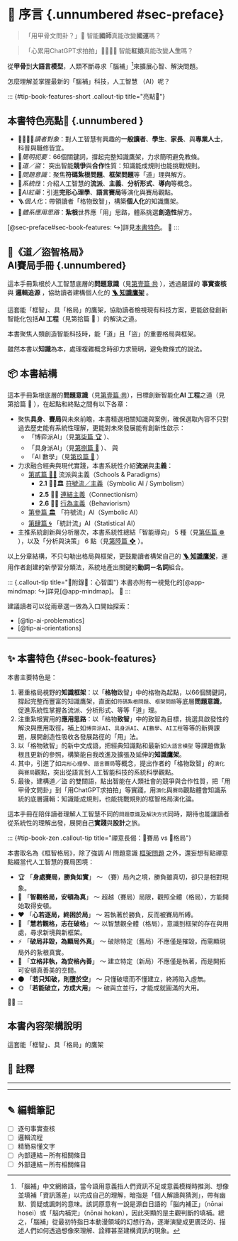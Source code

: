 # 🤗 序言 {.unnumbered #sec-preface}

> 「用甲骨文問卦？」🐢 智能**國師**真能改變**國運**嗎？

> 「心累用ChatGPT求拍拍」👨‍👩‍👧‍👦 智能**紅娘**真能改變**人生**嗎？

從**甲骨**到**大語言模型**，人類不斷尋求「腦補」[^腦補]來擴展心智、解決問題。 

怎麼理解並掌握最新的「腦補」科技，人工智慧 （AI）呢？

::: {#tip-book-features-short .callout-tip title="亮點💖"}
## 本書特色亮點💖 {.unnumbered }
* 👨‍👩‍👧‍👦_讀者對象_：對人工智慧有興趣的**一般讀者**、**學生**、**家長**、與**專業人士**，科普與職修皆宜。
* 🏮_簡明扼要_：66個關鍵詞，撐起完整知識鷹架，力求簡明避免教條。	
* 🤠_道／盜_： 突出智能**競爭**與**合作**性質：知識能成規則也能挑戰規則。
* 🐛_問題意識_：聚焦**符碼紮根問題**、**框架問題**等「道」理與解方。
* 🎄_系統性_：介紹人工智慧的**流派**、**主義**、**分析形式**、**導向**等概念。
* 💊_AI紅藥_：引進**完形心理學**、**語言賽局**等演化與賽局觀點。
* 🪜_個人化_：帶領讀者「格物致智」，構築**個人化**的知識鷹架。
* 🎍_體系應用思路_：**紮根**世界應「用」思路，體系挑選**創造性**解方。

[@sec-preface#sec-book-features: ↪️]詳見[本書特色](#sec-book-features)。
💖
:::

## 🎲《道／盜智格局》<br/>AI賽局手冊 {.unnumbered}

這本手冊紮根於人工智慧底層的**問題意識**（見[第壹篇 ㉄](01----problematics.zh-hant)  ），透過嚴謹的 **事實查核** 與 **邏輯追源** ，協助讀者建構個人化的 **[🪜 知識鷹架](notes-action.zh-hant)** 。

這套能「框智」、具「格局」的鷹架，協助讀者檢視現有科技方案，更能啟發創新智能化包括**AI 工程**（見第拾篇 🌉 ）的解決之道。
 
本書聚焦人類創造智能科技時，能「道」且「盜」的重要格局與框架。

雖然本書以**知識**為本，處理複雜概念時卻力求簡明，避免教條式的說法。

## 📦 本書結構

這本手冊紮根底層的**問題意識**（見[第壹篇 ㉄](01----problematics.zh-hant)），目標創新智能化**AI 工程**之道（見第拾篇 🌉 ），在起點和終點之間有以下各章：

* 聚焦**具身**、**賽局**與未來前瞻，本書精選相關知識與案例，確保選取內容不只對過去歷史能有系統性理解，更能對未來發展能有創新性啟示：
	* 「博弈派AI」（見[第柒篇 🏆](07----game_ai.zh-hant) ）、
	* 「具身派AI」（見[第捌篇 🦾](08----embodied_ai.zh-hant) ）、 與
	* 「AI 數學」（見[第玖篇 📐](09----ai_math.zh-hant) ）
* 力求融合經典與現代實踐，本書系統性介紹**流派**與**主義**：
	* [第貳篇 🎏🏮](02----schools_paradigms.zh-hant) 流派與主義（Schools & Paradigms）
		* **2.1** 🎏🏮🏛️ [符號流／主義](02-01-symbolic_ai.zh-hant)（Symbolic AI / Symbolism）
		* **2.5** 🏮🧬 [連結主義](02-05-connectionism.zh-hant)（Connectionism）
		* **2.6** 🏮💪 [行為主義](02-06-behaviorism.zh-hant)（Behaviorism）
	* [第參篇 🏛️](03----symbolic_ai.zh-hant)  「符號流」AI（Symbolic AI）
	* [第肆篇 🌀](04----statistical_ai.zh-hant)  「統計流」AI（Statistical AI）
* 主推系統創新與分析層次，本書系統性總結「智能導向」 5 種（見[第伍篇 ☸](05----ai_orientations.zh-hant) ），以及「分析與決策」 6 點（見[第陸篇 ❖](06----analytics_decisions.zh-hant.md) ）。

以上分章結構，不只勾勒出格局與框架，更鼓勵讀者構架自己的 **[🪜 知識鷹架](notes-action.zh-hant)**，運用作者創建的新學習分類法，系統地產出關鍵的**動詞－名詞**組合。

::: {.callout-tip title="🔖附錄🌌：心智圖"}
本書亦附有一視覺化的[@app-mindmap: ↪️]詳見[@app-mindmap]。
🌌
:::

建議讀者可以從兩章選一做為入口開始探索：
* [@tip-ai-problematics]
* [@tip-ai-orientations]

*** 

## ✨ 本書特色 {#sec-book-features}

本書主要特色是：

1. 著重格局視野的**知識框架**：以「**格物**致智」中的格物為起點，以66個關鍵詞，撐起完整而豐富的知識鷹架，直面如`符碼紮根問題`、`框架問題`等底層**問題意識**，促進系統性掌握各流派、分析形式、等等「道」理。
2. 注重紮根實用的**應用思路**：以「格物**致智**」中的致智為目標，挑選具啟發性的解決與應用取徑，補上如`博弈派AI`、`具身派AI`、`AI數學`、`AI工程`等等的新興課題，展開創造性吸收各發展路徑的「用」法。
3. 以「格物致智」的新中文成語，把經典知識點和最新如`大語言模型` 等課題做紥根且更新的參照，構築能自我改進及擴張及延伸的**知識鷹架**。
4. 其中，引進了如`完形心理學`、`語言賽局`等概念，提出作者的「格物致智」的`演化`與`賽局`觀點，突出從語言到人工智能科技的系統科學觀點。
5. 最後，建構道／盜 的雙關語，點出智能在人類社會的競爭與合作性質，把「用甲骨文問卦」到「用ChatGPT求拍拍」等實踐，用`演化`與`賽局`觀點體會知識系統的底層邏輯：知識能成規則，也能挑戰規則的框智格局演化論。

這本手冊在陪伴讀者理解人工智慧不同的`問題意識`及`解決方式`同時，期待也能讓讀者從系統性的理解出發，展開自己**實踐**與**設計**之旅。


::: {#tip-book-zen .callout-tip title="禪意長偈：🎲賽局 vs 🏁格局"}

本書取名為《框智格局》，除了強調 AI 問題意識 [框架問題](01-04-Frame_Problem.zh-hant.md) 之外，還妄想有點禪意點綴當代人工智慧的賽局困境：

- 🏆 「**身處賽局，勝負如實**」 〜 （賽）局內之境，勝負雖真切，卻只是相對現象。    
- 🧭 「**智觀格局，安頓為真**」 〜 超越（賽局）局限，觀照全體（格局），方能開始取得安頓。    
- ❤️ 「**心若逐局，終困於局**」 〜 若執著於勝負，反而被賽局所縛。    
- 🪷 「**慧若觀格，志在破格**」 〜 以智慧觀全體（格局），意識到框架的存在與用處，尋求新境與新框架。  
- ⚡ 「**破局非毀，為顯局外真**」 〜 破除特定（舊局）不應僅是摧毀，而需顯現局外的紥根真實。    
- 🏯 「**立格非執，為安格內善**」 〜 建立特定（新局）不應僅是執著，而是開拓可安頓真善美的空間。
- 🌑 「**若只知破，則墮於空**」 〜 只懂破壞而不懂建立，終將陷入虛無。    
- 🌞 「**若能破立，方成大用**」 〜 破與立並行，才能成就圓滿的大用。

🎲🏁
:::


## 本書內容架構說明

這套能「框智」、具「格局」的鷹架

## 📌 註釋
***
[^腦補]: 「腦補」中文網絡語，當今語用意義指人們資訊不足或意義模糊時推測、想像並填補「資訊落差」以完成自己的理解，暗指是「個人解讀與猜測」，帶有幽默、質疑或諷刺的意味。該詞原意有一說是源自日語的「脳内補正」（nōnai hosei）或「脳内補完」（nōnai hokan），因此突顯的是主觀判斷的填補。總之，「腦補」從最初特指日本動漫領域的幻想行為，逐漸演變成更廣泛的、描述人們如何透過想像來理解、詮釋甚至建構資訊的現象。

***

## ✎ 編輯筆記

- [ ] 逐句事實查核 
- [ ] 邏輯流程
- [ ] 精簡易懂文字
- [ ] 內部連結－所有相關條目
- [ ] 外部連結－所有相關條目